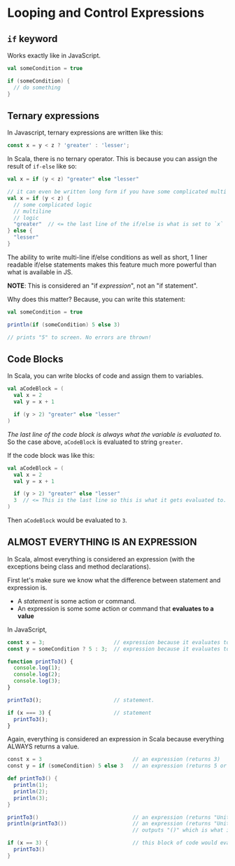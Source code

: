 # Looping and Control Expressions 

## `if` keyword

Works exactly like in JavaScript.

```scala
val someCondition = true

if (someCondition) {
  // do something
}
```

## Ternary expressions

In Javascript, ternary expressions are written like this:

```javascript
const x = y < z ? 'greater' : 'lesser';
```

In Scala, there is no ternary operator. This is because you can assign the result of `if-else` like so:

```scala
val x = if (y < z) "greater" else "lesser"

// it can even be written long form if you have some complicated multi line logic!
val x = if (y < z) {
  // some complicated logic
  // multiline
  // logic
  "greater"  // <= the last line of the if/else is what is set to `x`
} else {
  "lesser"
}
```

The ability to write multi-line if/else conditions as well as short, 1 liner readable if/else statements makes this feature much more powerful than what is available in JS.

**NOTE**: This is considered an "if _expression_", not an "if statement".

Why does this matter? Because, you can write this statement:

```scala
val someCondition = true

println(if (someCondition) 5 else 3)

// prints "5" to screen. No errors are thrown!
```

## Code Blocks

In Scala, you can write blocks of code and assign them to variables. 

```scala
val aCodeBlock = (
  val x = 2
  val y = x + 1 

  if (y > 2) "greater" else "lesser"
)
```

*The last line of the code block is always what the variable is evaluated to*. So the case above, `aCodeBlock` is evaluated to string `greater`.

If the code block was like this:

```scala
val aCodeBlock = (
  val x = 2
  val y = x + 1 

  if (y > 2) "greater" else "lesser"
  3  // <= This is the last line so this is what it gets evaluated to. 
)
```

Then `aCodeBlock` would be evaluated to `3`.


## ALMOST EVERYTHING IS AN EXPRESSION

In Scala, almost everything is considered an expression (with the exceptions being class and method declarations).

First let's make sure we know what the difference between statement and expression is. 

* A *statement* is some action or command.
* An expression is some some action or command that **evaluates to a value**

In JavaScript,

```javascript
const x = 3;                      // expression because it evaluates to a value
const y = someCondition ? 5 : 3;  // expression because it evaluates to a value

function printTo3() {
  console.log(1);
  console.log(2);
  console.log(3);
}

printTo3();                       // statement.

if (x === 3) {                    // statement
  printTo3();
}
```

Again, everything is considered an expression in Scala because everything ALWAYS returns a value.

```scala
const x = 3                             // an expression (returns 3)
const y = if (someCondition) 5 else 3   // an expression (returns 5 or 3) 

def printTo3() {
  println(1);
  println(2);
  println(3);
}

printTo3()                              // an expression (returns "Unit" type which is the equivalent of "void" in other languages) 
println(printTo3())                     // an expression (returns "Unit" type since println() doesn't return some concrete value). 
                                        // outputs "()" which is what is returned for "Unit" aka. "void" types.

if (x == 3) {                           // this block of code would evaluate to "Unit" as well
  printTo3()
}

```


